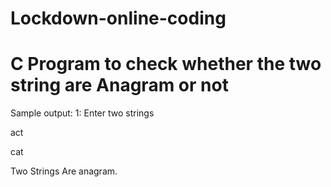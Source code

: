 # Lockdown-online-coding
#  C Program to check whether the two string are Anagram or not

Sample output:
1:
Enter two strings

act

cat

Two Strings Are anagram.

